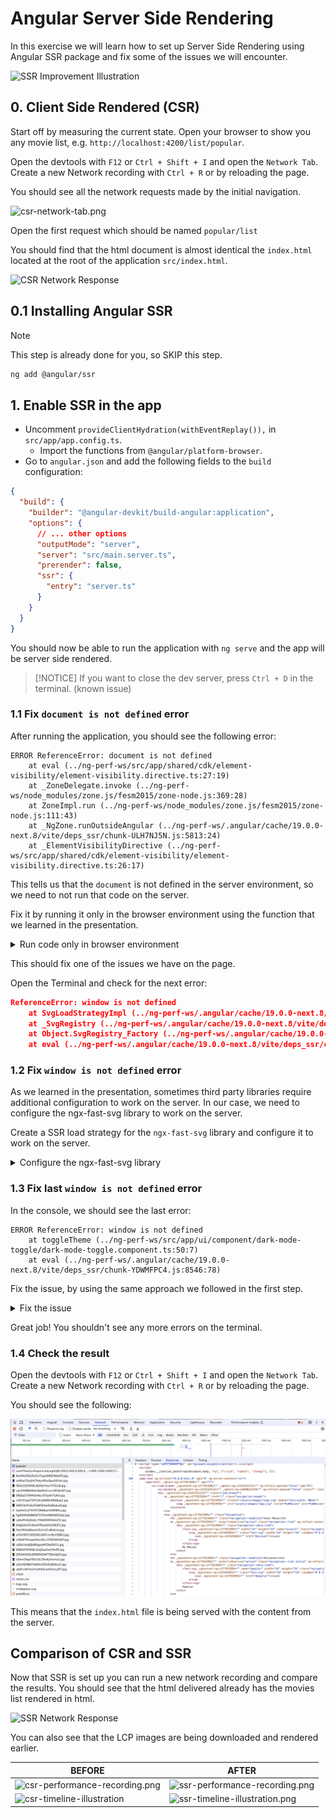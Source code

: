 # Angular Server Side Rendering 

In this exercise we will learn how to set up Server Side Rendering using Angular SSR package and fix some of the issues we will encounter.

![SSR Improvement Illustration](images/ssr-improvement-illustration.png)

## 0. Client Side Rendered (CSR)

Start off by measuring the current state. Open your browser to show you any movie list, e.g. `http://localhost:4200/list/popular`.

Open the devtools with `F12` or `Ctrl + Shift + I` and open the `Network Tab`. Create a new Network recording with `Ctrl + R` or by reloading the page.

You should see all the network requests made by the initial navigation.

![csr-network-tab.png](images/csr-network-tab.png)

Open the first request which should be named `popular/list`

You should find that the html document is almost identical the `index.html` located at the root of the application `src/index.html`.

![CSR Network Response](images/csr-network-response.png)

## 0.1 Installing Angular SSR

> [!NOTE]
> This step is already done for you, so SKIP this step.

```bash
ng add @angular/ssr
```

## 1. Enable SSR in the app

- Uncomment `provideClientHydration(withEventReplay()),` in `src/app/app.config.ts`.
  - Import the functions from `@angular/platform-browser`.
- Go to `angular.json` and add the following fields to the `build` configuration:

```json
{
  "build": {
    "builder": "@angular-devkit/build-angular:application",
    "options": {
      // ... other options
      "outputMode": "server",
      "server": "src/main.server.ts",
      "prerender": false,
      "ssr": {
        "entry": "server.ts"
      }
    }
  }
}
```

You should now be able to run the application with `ng serve` and the app will be server side rendered.

> [!NOTICE]
> If you want to close the dev server, press `Ctrl + D` in the terminal. (known issue)


### 1.1 Fix `document is not defined` error

After running the application, you should see the following error:

```
ERROR ReferenceError: document is not defined
    at eval (../ng-perf-ws/src/app/shared/cdk/element-visibility/element-visibility.directive.ts:27:19)
    at _ZoneDelegate.invoke (../ng-perf-ws/node_modules/zone.js/fesm2015/zone-node.js:369:28)
    at ZoneImpl.run (../ng-perf-ws/node_modules/zone.js/fesm2015/zone-node.js:111:43)
    at _NgZone.runOutsideAngular (../ng-perf-ws/.angular/cache/19.0.0-next.8/vite/deps_ssr/chunk-ULH7NJ5N.js:5813:24)
    at _ElementVisibilityDirective (../ng-perf-ws/src/app/shared/cdk/element-visibility/element-visibility.directive.ts:26:17)
```

This tells us that the `document` is not defined in the server environment, so we need to not run that code on the server.

Fix it by running it only in the browser environment using the function that we learned in the presentation.

<details>
  <summary>Run code only in browser environment</summary>

```ts
import { afterNextRender } from '@angular/core';

@Directive()
export class ElementVisibilityDirective {
  constructor() {
    afterNextRender(() => { // 👈️👈️👈️
      fromEvent(document, 'scroll')
        .pipe(/* ... removed for brevity */)
        .subscribe(() => {
          // ... removed for brevity
        });
    });
  }
}
```

</details>

This should fix one of the issues we have on the page.

Open the Terminal and check for the next error:

```json
ReferenceError: window is not defined
    at SvgLoadStrategyImpl (../ng-perf-ws/.angular/cache/19.0.0-next.8/vite/deps_ssr/@push-based_ngx-fast-svg.js:73:47)
    at _SvgRegistry (../ng-perf-ws/.angular/cache/19.0.0-next.8/vite/deps_ssr/@push-based_ngx-fast-svg.js:116:11)
    at Object.SvgRegistry_Factory (../ng-perf-ws/.angular/cache/19.0.0-next.8/vite/deps_ssr/@push-based_ngx-fast-svg.js:193:14)
    at eval (../ng-perf-ws/.angular/cache/19.0.0-next.8/vite/deps_ssr/chunk-ULH7NJ5N.js:3471:35)
```

### 1.2 Fix `window is not defined` error
As we learned in the presentation, sometimes third party libraries require additional configuration to work on the server.
In our case, we need to configure the ngx-fast-svg library to work on the server.

Create a SSR load strategy for the `ngx-fast-svg` library and configure it to work on the server.

<details>
  <summary>Configure the ngx-fast-svg library</summary>

```ts
import { isDevMode } from '@angular/core';
import { provideFastSVG, SvgLoadStrategy } from '@push-based/ngx-fast-svg';
import { Observable, of } from 'rxjs';
import { readFileSync } from 'node:fs';
import { join } from 'node:path';

@Injectable()
export class SvgLoadStrategySsr implements SvgLoadStrategy {
  load(url: string): Observable<string> {
    let iconPath: string;
    if (isDevMode()) {
      // In dev mode, we load the SVG from the file system
      iconPath = join(process.cwd(), 'src', url);
    } else {
      // In production, we load the SVG from the build folder
      iconPath = join(process.cwd(), 'dist', 'ws-ng-perf', 'browser', url);
    }
    return of(readFileSync(iconPath, 'utf8'));
  }
}


const serverConfig: ApplicationConfig = {
  providers: [
    // ... removed for brevity
    provideFastSVG({ // 👈️️ configure the ngx-fast-svg library
      svgLoadStrategy: SvgLoadStrategySsr, // 👈️ add the SSR load strategy
      url: (name: string) => `assets/svg-icons/${name}.svg`,
    }),
  ],
};
```

</details>

### 1.3 Fix last `window is not defined` error
In the console, we should see the last error: 

```
ERROR ReferenceError: window is not defined
    at toggleTheme (../ng-perf-ws/src/app/ui/component/dark-mode-toggle/dark-mode-toggle.component.ts:50:7)
    at eval (../ng-perf-ws/.angular/cache/19.0.0-next.8/vite/deps_ssr/chunk-YDWMFPC4.js:8546:78)
```

Fix the issue, by using the same approach we followed in the first step. 

<details>
  <summary>Fix the issue</summary>

```ts
import { afterNextRender } from '@angular/core';

@Component(/*...*/)
export class DarkModeToggleComponent {
  constructor() {
    // ... removed for brevity

    afterNextRender(() => {
      this.hold(this.isLightTheme$, this.toggleTheme);
    });
  }
}
```

</details>

Great job! You shouldn't see any more errors on the terminal.

### 1.4 Check the result

Open the devtools with `F12` or `Ctrl + Shift + I` and open the `Network Tab`. Create a new Network recording with `Ctrl + R` or by reloading the page.

You should see the following:

![index-html-with-content-ssr.png](images/ssr/index-html-with-content-ssr.png)

This means that the `index.html` file is being served with the content from the server.

## Comparison of CSR and SSR

Now that SSR is set up you can run a new network recording and compare the results. You should see that the html delivered already has the movies list rendered in html.

![SSR Network Response](images/ssr-network-response.png)

You can also see that the LCP images are being downloaded and rendered earlier.

| BEFORE                                                                 | AFTER                                                                   |
|------------------------------------------------------------------------|-------------------------------------------------------------------------|
| ![csr-performance-recording.png](images/csr-performance-recording.png) | ![ ssr-performance-recording.png](images/ssr-performance-recording.png) |
| ![csr-timeline-illustration](images/csr-timeline-illustration.png)     | ![ssr-timeline-illustration.png](images/ssr-timeline-illustration.png)  |
